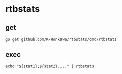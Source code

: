 # rtbstats

## get

`go get github.com/K-Honkawa/rtbstats/cmd/rtbstats`

## exec
`echo "${stat1};${stat2}...." | rtbstats`
